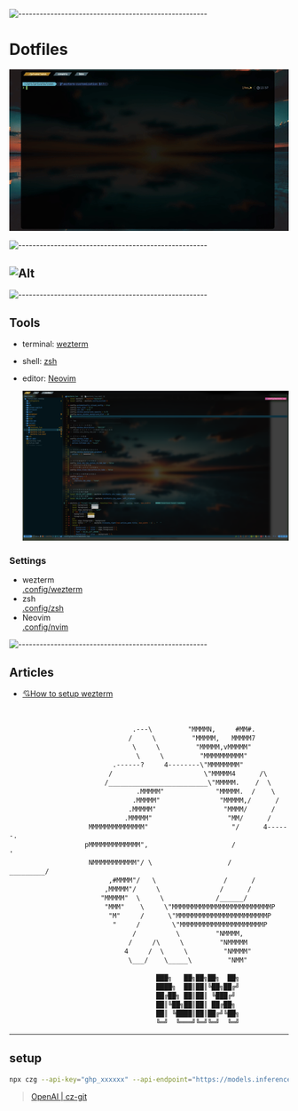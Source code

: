 ![-----------------------------------------------------](https://raw.githubusercontent.com/andreasbm/readme/master/assets/lines/rainbow.png)<!-- markdownlint-disable-line -->

# Dotfiles

<img src="images/settings.gif" alt="settings" width="850"/>

![-----------------------------------------------------](https://raw.githubusercontent.com/andreasbm/readme/master/assets/lines/rainbow.png)

## ![Alt](https://repobeats.axiom.co/api/embed/d195a3f40c76c2bedc77aaa70f5c15cb9966cc7b.svg "Repobeats analytics image")

![-----------------------------------------------------](https://raw.githubusercontent.com/andreasbm/readme/master/assets/lines/rainbow.png)

## Tools

- terminal: [wezterm](https://wezfurlong.org/wezterm/index.html)
- shell: [zsh](https://www.zsh.org/)
- editor: [Neovim](https://neovim.io/)

  <img src="images/Neovim.png" alt="Neovim" width="850"/>

### Settings

- wezterm  
  [.config/wezterm](https://github.com/mozumasu/dotfiles/tree/main/.config/wezterm)
- zsh  
  [.config/zsh](https://github.com/mozumasu/dotfiles/tree/main/.config/zsh)
- Neovim  
  [.config/nvim](https://github.com/mozumasu/dotfiles/tree/main/.config/nvim)

![-----------------------------------------------------](https://raw.githubusercontent.com/andreasbm/readme/master/assets/lines/rainbow.png)

## Articles

- [💘How to setup wezterm](https://zenn.dev/mozumasu/articles/mozumasu-wezterm-customization)

```text


                               .---\         "MMMMN,     #MM#.
                              /     \         "MMMMM,   MMMMM7
                               \     \         "MMMMM,vMMMMM"
                                \     \         "MMMMMMMMMM"
                          .------?     4--------\"MMMMMMMM"
                         /                       \"MMMMM4      /\
                        /_________________________\"MMMMM.    /  \
                                .MMMMM"             "MMMMM.  /    \
                               .MMMMM"               "MMMMM,/      /
                              .MMMMM"                 "MMMM/      /
                             .MMMMM"                   "MM/      /
                    MMMMMMMMMMMMMM"                     "/      4------.
                   pMMMMMMMMMMMMM",                     /               '
                    NMMMMMMMMMMM"/ \                   /      _________/
                         ,#MMMM"/   \                 /      /
                        ,MMMMM"/     \               /      /
                       "MMMMM"  \     \             /______/
                        "MMM"    \     \"MMMMMMMMMMMMMMMMMMMMMMMMMP
                         "M"     /      \"MMMMMMMMMMMMMMMMMMMMMMMP
                          "     /        \"MMMMMMMMMMMMMMMMMMMMMP
                               /          \         "NMMMM,
                              /     /\     \         "NMMMMM
                             4     /  \     \         "NMMMM"
                              \___/    \_____\         "NMM"

                                     ███╗   ██╗██╗██╗  ██╗
                                     ████╗  ██║██║╚██╗██╔╝
                                     ██╔██╗ ██║██║ ╚███╔╝
                                     ██║╚██╗██║██║ ██╔██╗
                                     ██║ ╚████║██║██╔╝╚██╗
                                     ╚═╝  ╚═══╝╚═╝╚═╝  ╚═╝

```

---

## setup

```sh
npx czg --api-key="ghp_xxxxxx" --api-endpoint="https://models.inference.ai.azure.com" --api-model="gpt-4o-mini"
```

> [OpenAI | cz-git](https://cz-git.qbb.sh/recipes/openai)
